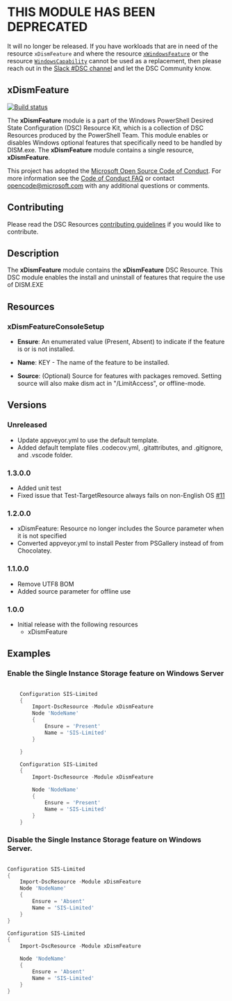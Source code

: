 # **THIS MODULE HAS BEEN DEPRECATED**

It will no longer be released. If you have workloads that are in need of
the resource `xDismFeature` and where the resource [`xWindowsFeature`](https://github.com/dsccommunity/xPSDesiredStateConfiguration#xwindowsfeature)
or the resource [`WindowsCapability`](https://github.com/dsccommunity/ComputerManagementDsc)
cannot be used as a replacement, then please reach out in the [Slack #DSC channel](https://dsccommunity.org/community/contact/) and let the DSC
Community know.

## xDismFeature

[![Build status](https://ci.appveyor.com/api/projects/status/gjg8b430d230q51h/branch/master?svg=true)](https://ci.appveyor.com/project/PowerShell/xdismfeature/branch/master)

The **xDismFeature** module is a part of the Windows PowerShell Desired State Configuration (DSC) Resource Kit, which is a collection of DSC Resources produced by the PowerShell Team.
This module enables or disables Windows optional features that specifically need to be handled by DISM.exe.
The **xDismFeature** module contains a single resource, **xDismFeature**.

This project has adopted the [Microsoft Open Source Code of Conduct](https://opensource.microsoft.com/codeofconduct/).
For more information see the [Code of Conduct FAQ](https://opensource.microsoft.com/codeofconduct/faq/) or contact [opencode@microsoft.com](mailto:opencode@microsoft.com) with any additional questions or comments.

## Contributing

Please read the DSC Resources [contributing guidelines](https://github.com/PowerShell/DscResource.Kit/blob/master/CONTRIBUTING.md) if you would like to contribute.

## Description

The **xDismFeature** module contains the **xDismFeature** DSC Resource.
This DSC module enables the install and uninstall of features that require the use of DISM.EXE

## Resources

### xDismFeatureConsoleSetup

*   **Ensure**: An enumerated value (Present, Absent) to indicate if the feature is or is not installed.

*   **Name**: KEY - The name of the feature to be installed.

*   **Source**: (Optional) Source for features with packages removed. Setting source will also make dism act in "/LimitAccess", or offline-mode.

## Versions

### Unreleased

* Update appveyor.yml to use the default template.
* Added default template files .codecov.yml, .gitattributes, and .gitignore, and .vscode folder.

### 1.3.0.0

* Added unit test
* Fixed issue that Test-TargetResource always fails on non-English OS [#11](https://github.com/PowerShell/xDismFeature/issues/11)

### 1.2.0.0

* xDismFeature: Resource no longer includes the Source parameter when it is not specified
* Converted appveyor.yml to install Pester from PSGallery instead of from Chocolatey.

### 1.1.0.0

* Remove UTF8 BOM
* Added source parameter for offline use

### 1.0.0

*   Initial release with the following resources
    *   xDismFeature

## Examples

### Enable the Single Instance Storage feature on Windows Server

```powershell

    Configuration SIS-Limited
    {
        Import-DscResource -Module xDismFeature
        Node 'NodeName'
        {
            Ensure = 'Present'
            Name = 'SIS-Limited'
        }

    }

    Configuration SIS-Limited
    {
        Import-DscResource -Module xDismFeature

        Node 'NodeName'
        {
            Ensure = 'Present'
            Name = 'SIS-Limited'
        }
    }
```

### Disable the Single Instance Storage feature on Windows Server.

```powershell

Configuration SIS-Limited
{
    Import-DscResource -Module xDismFeature
    Node 'NodeName'
    {
        Ensure = 'Absent'
        Name = 'SIS-Limited'
    }
}

Configuration SIS-Limited
{
    Import-DscResource -Module xDismFeature

    Node 'NodeName'
    {
        Ensure = 'Absent'
        Name = 'SIS-Limited'
    }
}

```
